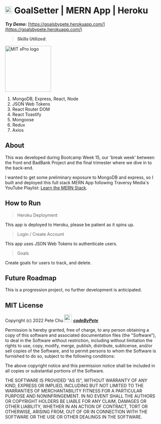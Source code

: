 # <img src='./frontend/public/favicon.ico' height='23' alt='Green checkered flag'> GoalSetter | MERN App | Heroku

 ***Try Demo:*** [https://goalsbypete.herokuapp.com/](https://goalsbypete.herokuapp.com/)

>**Skills Utilized**:

<img src='https://codetracklift.github.io/codeTrackLift/logos/mernStackTrans.png' alt='MIT xPro logo' width='150'> 

<ol>
    <li>MongoDB, Express, React, Node</li>
    <li>JSON Web Tokens</li>
    <li>React Router DOM</li>
    <li>React Toastify</li>
    <li>Mongoose</li>
    <li>Redux</li>
    <li>Axios</li>
</ol>

## About
This was developed during Bootcamp Week 15, our 'break week' between the front end BadBank Project and the final trimester where we dive in to the back-end.  

I wanted to get some preliminary exposure to MongoDB and express, so I built and deployed this full stack MERN App following Traversy Media's YouTube Playlist: [Learn the MERN Stack](https://youtube.com/playlist?list=PLillGF-RfqbbQeVSccR9PGKHzPJSWqcsm).


## How to Run
>Heroku Deployment

This app is deployed to Heroku, please be patient as it spins up.

>Login / Create Account

This app uses JSON Web Tokens to authenticate users.

>Goals

Create goals for users to track, and delete.

## Future Roadmap
This is a progression project, no further development is anticipated.

## MIT License

Copyright (c) 2022 Pete Chu <img src='https://codetracklift.github.io/codeTrackLift/logos/giphyPharma2Code.gif' alt='codeByPete logo' width='25'> ***[codeByPete](https://www.codebypete.com/)***

Permission is hereby granted, free of charge, to any person obtaining a copy of this software and associated documentation files (the "Software"), to deal in the Software without restriction, including without limitation the rights to use, copy, modify, merge, publish, distribute, sublicense, and/or sell copies of the Software, and to permit persons to whom the Software is furnished to do so, subject to the following conditions:

The above copyright notice and this permission notice shall be included in all copies or substantial portions of the Software.

THE SOFTWARE IS PROVIDED "AS IS", WITHOUT WARRANTY OF ANY KIND, EXPRESS OR IMPLIED, INCLUDING BUT NOT LIMITED TO THE WARRANTIES OF MERCHANTABILITY FITNESS FOR A PARTICULAR PURPOSE AND NONINFRINGEMENT. IN NO EVENT SHALL THE AUTHORS OR COPYRIGHT HOLDERS BE LIABLE FOR ANY CLAIM, DAMAGES OR OTHER LIABILITY, WHETHER IN AN ACTION OF CONTRACT, TORT OR OTHERWISE, ARISING FROM, OUT OF OR IN CONNECTION WITH THE SOFTWARE OR THE USE OR OTHER DEALINGS IN THE SOFTWARE.